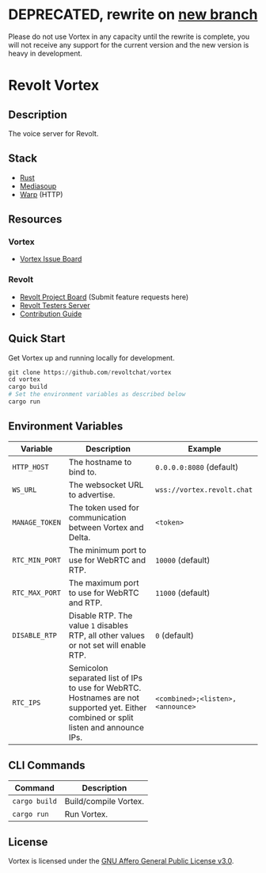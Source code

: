 # DEPRECATED, rewrite on [new branch](https://github.com/revoltchat/vortex/tree/vortex)

Please do not use Vortex in any capacity until the rewrite is complete, you will not receive any support for the current version and the new version is heavy in development.

# Revolt Vortex

## Description

The voice server for Revolt.

## Stack

- [Rust](https://www.rust-lang.org/)
- [Mediasoup](https://mediasoup.org/)
- [Warp](https://github.com/seanmonstar/warp) (HTTP)

## Resources

### Vortex

- [Vortex Issue Board](https://github.com/revoltchat/vortex/issues)

### Revolt

- [Revolt Project Board](https://github.com/revoltchat/revolt/discussions) (Submit feature requests here)
- [Revolt Testers Server](https://app.revolt.chat/invite/Testers)
- [Contribution Guide](https://developers.revolt.chat/contributing)

## Quick Start

Get Vortex up and running locally for development.

<!-- Python gets us the desired syntax highlighting, it's shell commands. -->

```py
git clone https://github.com/revoltchat/vortex
cd vortex
cargo build
# Set the environment variables as described below
cargo run
```

## Environment Variables

| Variable       | Description                                                                                                                           | Example                          |
| -------------- | ------------------------------------------------------------------------------------------------------------------------------------- | -------------------------------- |
| `HTTP_HOST`    | The hostname to bind to.                                                                                                              | `0.0.0.0:8080` (default)         |
| `WS_URL`       | The websocket URL to advertise.                                                                                                       | `wss://vortex.revolt.chat`       |
| `MANAGE_TOKEN` | The token used for communication between Vortex and Delta.                                                                            | `<token>`                        |
| `RTC_MIN_PORT` | The minimum port to use for WebRTC and RTP.                                                                                           | `10000` (default)                |
| `RTC_MAX_PORT` | The maximum port to use for WebRTC and RTP.                                                                                           | `11000` (default)                |
| `DISABLE_RTP`  | Disable RTP. The value `1` disables RTP, all other values or not set will enable RTP.                                                 | `0` (default)                    |
| `RTC_IPS`      | Semicolon separated list of IPs to use for WebRTC. Hostnames are not supported yet. Either combined or split listen and announce IPs. | `<combined>;<listen>,<announce>` |

## CLI Commands

| Command       | Description           |
| ------------- | --------------------- |
| `cargo build` | Build/compile Vortex. |
| `cargo run`   | Run Vortex.           |

## License

Vortex is licensed under the [GNU Affero General Public License v3.0](https://github.com/revoltchat/vortex/blob/master/LICENSE).
